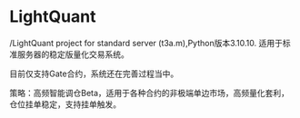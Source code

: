 # LightQuant
/LightQuant project for standard server (t3a.m),Python版本3.10.10.
适用于标准服务器的稳定版量化交易系统。

目前仅支持Gate合约，系统还在完善过程当中。

策略：高频智能调仓Beta，适用于各种合约的非极端单边市场，高频量化套利，仓位挂单稳定，支持挂单触发。
